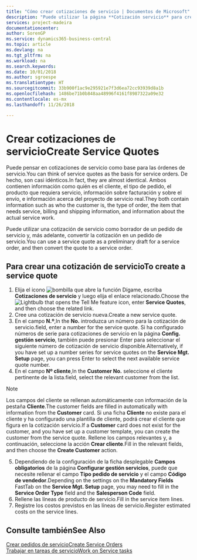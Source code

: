 ```yaml
---
title: "Cómo crear cotizaciones de servicio | Documentos de Microsoft"
description: "Puede utilizar la página **Cotización servicio** para crear documentos en los que se introduce información acerca de un servicio, como reparación y mantenimiento, de productos de servicio a solicitud del cliente. Puede utilizar una cotización de servicio como borrador de un pedido de servicio y, más adelante, convertir la cotización en un pedido de servicio."
services: project-madeira
documentationcenter: 
author: SorenGP
ms.service: dynamics365-business-central
ms.topic: article
ms.devlang: na
ms.tgt_pltfrm: na
ms.workload: na
ms.search.keywords: 
ms.date: 10/01/2018
ms.author: sgroespe
ms.translationtype: HT
ms.sourcegitcommit: 33b900f1ac9e295921e7f3d6ea72cc93939d8a1b
ms.openlocfilehash: 1486be71b0b848aa48996f4161f8987322a09e32
ms.contentlocale: es-mx
ms.lasthandoff: 11/26/2018

---
```

# <a name="create-service-quotes"></a><span data-ttu-id="24bab-104">Crear cotizaciones de servicio</span><span class="sxs-lookup"><span data-stu-id="24bab-104">Create Service Quotes</span></span>
<span data-ttu-id="24bab-105">Puede pensar en cotizaciones de servicio como base para las órdenes de servicio.</span><span class="sxs-lookup"><span data-stu-id="24bab-105">You can think of service quotes as the basis for service orders.</span></span> <span data-ttu-id="24bab-106">De hecho, son casi idénticos.</span><span class="sxs-lookup"><span data-stu-id="24bab-106">In fact, they are almost identical.</span></span> <span data-ttu-id="24bab-107">Ambos contienen información como quién es el cliente, el tipo de pedido, el producto que requiera servicio, información sobre facturación y sobre el envío, e información acerca del proyecto de servicio real.</span><span class="sxs-lookup"><span data-stu-id="24bab-107">They both contain information such as who the customer is, the type of order, the item that needs service, billing and shipping information, and information about the actual service work.</span></span>
 
<span data-ttu-id="24bab-108">Puede utilizar una cotización de servicio como borrador de un pedido de servicio y, más adelante, convertir la cotización en un pedido de servicio.</span><span class="sxs-lookup"><span data-stu-id="24bab-108">You can use a service quote as a preliminary draft for a service order, and then convert the quote to a service order.</span></span>  
  
## <a name="to-create-a-service-quote"></a><span data-ttu-id="24bab-109">Para crear una cotización de servicio</span><span class="sxs-lookup"><span data-stu-id="24bab-109">To create a service quote</span></span>  
1. <span data-ttu-id="24bab-110">Elija el icono ![bombilla que abre la función Dígame](media/ui-search/search_small.png "Dígame que desea hacer"), escriba **Cotizaciones de servicio** y luego elija el enlace relacionado.</span><span class="sxs-lookup"><span data-stu-id="24bab-110">Choose the ![Lightbulb that opens the Tell Me feature](media/ui-search/search_small.png "Tell me what you want to do") icon, enter **Service Quotes**, and then choose the related link.</span></span>  
2. <span data-ttu-id="24bab-111">Cree una cotización de servicio nueva.</span><span class="sxs-lookup"><span data-stu-id="24bab-111">Create a new service quote.</span></span>  
3. <span data-ttu-id="24bab-112">En el campo **N.º**,</span><span class="sxs-lookup"><span data-stu-id="24bab-112">In the **No.**</span></span> <span data-ttu-id="24bab-113">introduzca un número para la cotización de servicio.</span><span class="sxs-lookup"><span data-stu-id="24bab-113">field, enter a number for the service quote.</span></span> <span data-ttu-id="24bab-114">Si ha configurado números de serie para cotizaciones de servicio en la página **Config. gestión servicio**, también puede presionar Enter para seleccionar el siguiente número de cotización de servicio disponible.</span><span class="sxs-lookup"><span data-stu-id="24bab-114">Alternatively, if you have set up a number series for service quotes on the **Service Mgt. Setup** page, you can press Enter to select the next available service quote number.</span></span>  
4. <span data-ttu-id="24bab-115">En el campo **Nº cliente**,</span><span class="sxs-lookup"><span data-stu-id="24bab-115">In the **Customer No.**</span></span>  <span data-ttu-id="24bab-116">seleccione el cliente pertinente de la lista.</span><span class="sxs-lookup"><span data-stu-id="24bab-116">field, select the relevant customer from the list.</span></span>  

  > [!Note]  
  >  <span data-ttu-id="24bab-117">Los campos del cliente se rellenan automáticamente con información de la pestaña **Cliente**.</span><span class="sxs-lookup"><span data-stu-id="24bab-117">The customer fields are filled in automatically with information from the **Customer** card.</span></span> <span data-ttu-id="24bab-118">Si una ficha **Cliente** no existe para el cliente y ha configurado una plantilla de cliente, podrá crear el cliente que figura en la cotización servicio.</span><span class="sxs-lookup"><span data-stu-id="24bab-118">If a **Customer** card does not exist for the customer, and you have set up a customer template, you can create the customer from the service quote.</span></span> <span data-ttu-id="24bab-119">Rellene los campos relevantes y, a continuación, seleccione la acción **Crear cliente**.</span><span class="sxs-lookup"><span data-stu-id="24bab-119">Fill in the relevant fields, and then choose the **Create Customer** action.</span></span>  
  
5. <span data-ttu-id="24bab-120">Dependiendo de la configuración de la ficha desplegable **Campos obligatorios** de la página **Configurar gestión servicios**, puede que necesite rellenar el campo **Tipo pedido de servicio** y el campo **Código de vendedor**.</span><span class="sxs-lookup"><span data-stu-id="24bab-120">Depending on the settings on the **Mandatory Fields** FastTab on the **Service Mgt. Setup** page, you may need to fill in the **Service Order Type** field and the **Salesperson Code** field.</span></span>  
6. <span data-ttu-id="24bab-121">Rellene las líneas de producto de servicio.</span><span class="sxs-lookup"><span data-stu-id="24bab-121">Fill in the service item lines.</span></span>  
7. <span data-ttu-id="24bab-122">Registre los costos previstos en las líneas de servicio.</span><span class="sxs-lookup"><span data-stu-id="24bab-122">Register estimated costs on the service lines.</span></span>  
  
## <a name="see-also"></a><span data-ttu-id="24bab-123">Consulte también</span><span class="sxs-lookup"><span data-stu-id="24bab-123">See Also</span></span>  
[<span data-ttu-id="24bab-124">Crear pedidos de servicio</span><span class="sxs-lookup"><span data-stu-id="24bab-124">Create Service Orders</span></span>](service-how-to-create-service-orders.md)  
[<span data-ttu-id="24bab-125">Trabajar en tareas de servicio</span><span class="sxs-lookup"><span data-stu-id="24bab-125">Work on Service tasks</span></span>](service-how-to-work-on-service-tasks.md)  

 
